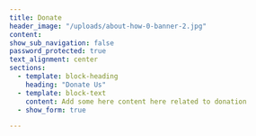 ```yaml
---
title: Donate
header_image: "/uploads/about-how-0-banner-2.jpg"
content: 
show_sub_navigation: false
password_protected: true
text_alignment: center
sections: 
  - template: block-heading
    heading: "Donate Us"
  - template: block-text
    content: Add some here content here related to donation
  - show_form: true

---
```



